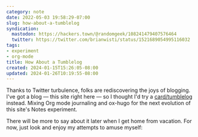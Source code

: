```yaml
---
category: note
date: 2022-05-03 19:58:29-07:00
slug: how-about-a-tumblelog
syndication:
  mastodon: https://hackers.town/@randomgeek/108241479407576464
  twitter: https://twitter.com/brianwisti/status/1521689054995116032
tags:
- experiment
- org-mode
title: How About a Tumblelog
created: 2024-01-15T15:26:05-08:00
updated: 2024-01-26T10:19:55-08:00
---
```


Thanks to Twitter turbulence, folks are rediscovering the joys of blogging. I've got a blog — this site right here — so I thought I'd try a [card/tumblelog](../../../card/tumblelog.md) instead. Mixing Org mode journaling and ox-hugo for the next evolution of this site's Notes experiment.

There will be more to say about it later when I get home from vacation. For now, just look and enjoy my attempts to amuse myself:
